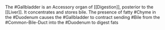 The #Gallbladder is an Accessory organ of [[Digestion]], posterior to the [[Liver]]. It concentrates and stores bile.
The presence of fatty #Chyme in the #Duodenum causes the #Gallbladder to contract sending #Bile from the #Common-Bile-Duct into the #Duodenum to digest fats